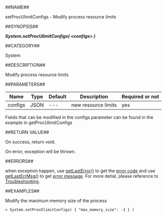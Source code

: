 
##NAME##

setProcUlimitConfigs - Modify process resource limits

##SYNOPSIS##

***System.setProcUlimitConfigs( \<configs\> )***

##CATEGORY##

System

##DESCRIPTION##

Modify process resource limits

##PARAMETERS##

| Name      | Type     | Default | Description         | Required or not |
| ------- | -------- | ------------ | ---------------- | -------- |
| configs  | JSON   | ---  | new resource limits   | yes       |

Fields that can be modified in the configs parameter can be found in the example in getProcUlimitConfigs

##RETURN VALUE##

On success, return void.

On error, exception will be thrown.

##ERRORS##

when exception happen, use [getLastError()](manual/Manual/Sequoiadb_command/Global/getLastError.md) to get the [error code](manual/Manual/Sequoiadb_error_code.md)  and use [getLastErrMsg()](manual/Manual/Sequoiadb_command/Global/getLastErrMsg.md) to get [error message](manual/Manual/Sequoiadb_command/Global/getLastErrMsg.md). For more detial, please  reference to [Troubleshooting](manual/FAQ/faq_sdb.md).

##EXAMPLES##

Modify the maximum memory size of the process

```lang-javascript
> System.setProcUlimitConfigs( { "max_memory_size": -1 } )
```